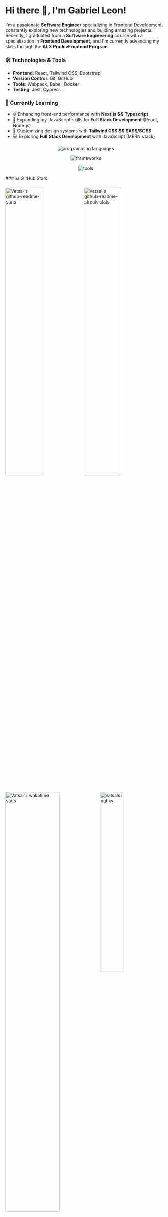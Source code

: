 # Hi there 👋, I'm Gabriel Leon!

I'm a passionate **Software Engineer** specializing in Frontend Development, constantly exploring new technologies and building amazing projects. Recently, I graduated from a **Software Engineering** course with a specialization in **Frontend Development**, and I'm currently advancing my skills through the **ALX ProdevFrontend Program**.

### 🛠️ Technologies & Tools
- **Frontend**: React, Tailwind CSS, Bootstrap
- **Version Control**: Git, GitHub
- **Tools**: Webpack, Babel, Docker
- **Testing**: Jest, Cypress

### 📖 Currently Learning
- 🌐 Enhancing front-end performance with **Next.js $$ Typescript**
- 🌱 Expanding my JavaScript skills for **Full Stack Development** (React, Node.js)
- 🎨 Customizing design systems with **Tailwind CSS $$ SASS/SCSS**
- 💻 Exploring **Full Stack Development** with JavaScript (MERN stack)

<p align="center">
  <img src="https://skillicons.dev/icons?i=html,css,js,ts,nodejs," alt="programming languages" />
</p>

<p align="center">
  <img src="https://skillicons.dev/icons?i=react,nextjs,sass,bootstrap,tailwind" alt="frameworks" />
</p>
<p align="center">
  <img src="https://skillicons.dev/icons?i=vscode,figma,firebase" alt="tools" />
</p>  
### 📊 GitHub Stats
<p>
  <img src="https://github-readme-stats-kv.vercel.app/api?username=LeGabriel254&theme=github_dark&show_icons=true&count_private=true&hide_border=true"  width="48%" alt="Vatsal's github-readme-stats"/>
  <img src="https://github-readme-streak-stats-kv.vercel.app?user=LeGabriel254&theme=tokyonight_duo&hide_border=true" width="48%" alt="Vatsal's github-readme-streak-stats"/>
</p>

<img width="58%" align="top" src="https://github-readme-stats.vercel.app/api/DaysOn?username=LeGabriel254&theme=github_dark&hide_border=true&layout=compact&langs_count=6&v=2" alt="Vatsal's wakatime stats"/>
    <img width="38%" src="https://github-readme-stats-kv.vercel.app/api/top-langs?username=LeGabriel254&show_icons=true&theme=github_dark&locale=en&layout=compact&hide_border=true" alt="vatsalsinghkv" />

### 🚀 Featured Projects
- [**Quiz-app**](https://github.com/LeGabriel254/quiz-app.git) — A Quiz App that simplifies the creation, administration, and participation in quizzes using React.
- [**Portfolio Website**](https://github.com/LeGabriel254/My-Website.git) — My personal website showcasing my skills and projects.

### 🌍 Let's Connect
- [LinkedIn](https://www.linkedin.com/in/leon-gabriel-82655b308)
- [Twitter](https://x.com/LyonGabrie24988)
- [Instagram](https://www.instagram.com/its.leon.__/)

### 😄 Fun Facts
- I love contributing to open-source projects!.
- Avid traveler, always looking for new destinations to explore 🌍.
- I love attending tech events.

